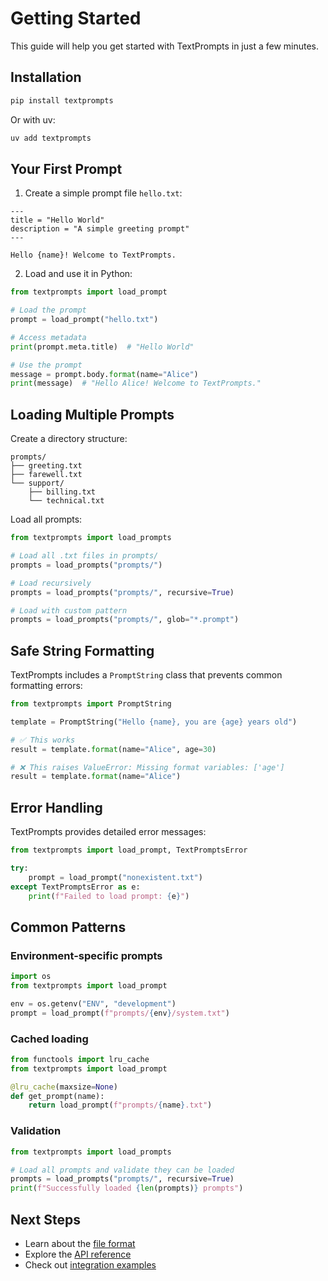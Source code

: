 # Getting Started

This guide will help you get started with TextPrompts in just a few minutes.

## Installation

```bash
pip install textprompts
```

Or with uv:
```bash
uv add textprompts
```

## Your First Prompt

1. Create a simple prompt file `hello.txt`:

```
---
title = "Hello World"
description = "A simple greeting prompt"
---

Hello {name}! Welcome to TextPrompts.
```

2. Load and use it in Python:

```python
from textprompts import load_prompt

# Load the prompt
prompt = load_prompt("hello.txt")

# Access metadata
print(prompt.meta.title)  # "Hello World"

# Use the prompt
message = prompt.body.format(name="Alice")
print(message)  # "Hello Alice! Welcome to TextPrompts."
```

## Loading Multiple Prompts

Create a directory structure:
```
prompts/
├── greeting.txt
├── farewell.txt
└── support/
    ├── billing.txt
    └── technical.txt
```

Load all prompts:
```python
from textprompts import load_prompts

# Load all .txt files in prompts/
prompts = load_prompts("prompts/")

# Load recursively
prompts = load_prompts("prompts/", recursive=True)

# Load with custom pattern
prompts = load_prompts("prompts/", glob="*.prompt")
```

## Safe String Formatting

TextPrompts includes a `PromptString` class that prevents common formatting errors:

```python
from textprompts import PromptString

template = PromptString("Hello {name}, you are {age} years old")

# ✅ This works
result = template.format(name="Alice", age=30)

# ❌ This raises ValueError: Missing format variables: ['age']
result = template.format(name="Alice")
```

## Error Handling

TextPrompts provides detailed error messages:

```python
from textprompts import load_prompt, TextPromptsError

try:
    prompt = load_prompt("nonexistent.txt")
except TextPromptsError as e:
    print(f"Failed to load prompt: {e}")
```

## Common Patterns

### Environment-specific prompts
```python
import os
from textprompts import load_prompt

env = os.getenv("ENV", "development")
prompt = load_prompt(f"prompts/{env}/system.txt")
```

### Cached loading
```python
from functools import lru_cache
from textprompts import load_prompt

@lru_cache(maxsize=None)
def get_prompt(name):
    return load_prompt(f"prompts/{name}.txt")
```

### Validation
```python
from textprompts import load_prompts

# Load all prompts and validate they can be loaded
prompts = load_prompts("prompts/", recursive=True)
print(f"Successfully loaded {len(prompts)} prompts")
```

## Next Steps

- Learn about the [file format](file-format.md)
- Explore the [API reference](api-reference.md)
- Check out [integration examples](integrations.md)